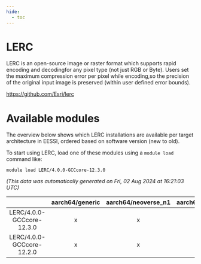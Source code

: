 ```yaml
---
hide:
  - toc
---
```


LERC
====


LERC is an open-source image or raster format which supports rapid encoding and decodingfor any pixel type (not just RGB or Byte). Users set the maximum compression error per pixel while encoding,so the precision of the original input image is preserved (within user defined error bounds).

https://github.com/Esri/lerc
# Available modules


The overview below shows which LERC installations are available per target architecture in EESSI, ordered based on software version (new to old).

To start using LERC, load one of these modules using a `module load` command like:

```shell
module load LERC/4.0.0-GCCcore-12.3.0
```

*(This data was automatically generated on Fri, 02 Aug 2024 at 16:21:03 UTC)*  

| |aarch64/generic|aarch64/neoverse_n1|aarch64/neoverse_v1|x86_64/generic|x86_64/amd/zen2|x86_64/amd/zen3|x86_64/amd/zen4|x86_64/intel/haswell|x86_64/intel/skylake_avx512|
| :---: | :---: | :---: | :---: | :---: | :---: | :---: | :---: | :---: | :---: |
|LERC/4.0.0-GCCcore-12.3.0|x|x|x|x|x|x|x|x|x|
|LERC/4.0.0-GCCcore-12.2.0|x|x|x|x|x|x|-|x|x|
